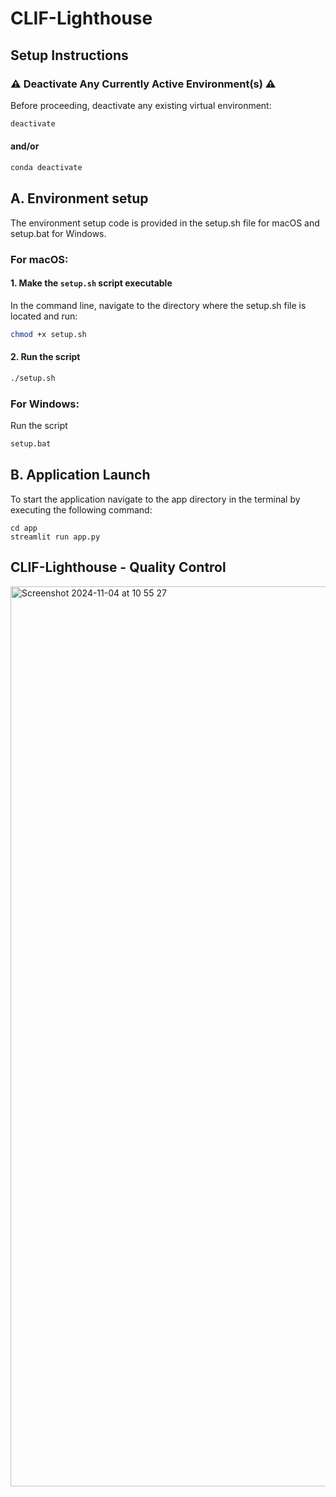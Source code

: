 # CLIF-Lighthouse

## Setup Instructions

### :warning: Deactivate Any Currently Active Environment(s) :warning:

Before proceeding, deactivate any existing virtual environment:

```sh
deactivate
```
#### and/or
```sh
conda deactivate
```

## A. Environment setup

The environment setup code is provided in the setup.sh file for macOS and setup.bat for Windows.

### For macOS:

#### 1. Make the `setup.sh` script executable
In the command line, navigate to the directory where the setup.sh file is located and run:
```sh
chmod +x setup.sh
```

#### 2. Run the script
```sh
./setup.sh
```

### For Windows:

Run the script
```sh
setup.bat
```

## B. Application Launch
To start the application navigate to the app directory in the terminal by executing the following command:

```
cd app
streamlit run app.py
```

## CLIF-Lighthouse - Quality Control
<img width="1440" alt="Screenshot 2024-11-04 at 10 55 27" src="https://github.com/user-attachments/assets/b81adc8f-f6ca-4d7b-843b-10070f7f6e51">


